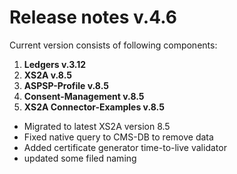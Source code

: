 # Release notes v.4.6

Current version consists of following components:

1. **Ledgers v.3.12**
2. **XS2A v.8.5**
3. **ASPSP-Profile v.8.5**
4. **Consent-Management v.8.5**
5. **XS2A Connector-Examples v.8.5**

-   Migrated to latest XS2A version 8.5
-   Fixed native query to CMS-DB to remove data
-   Added certificate generator time-to-live validator
-   updated some filed naming
